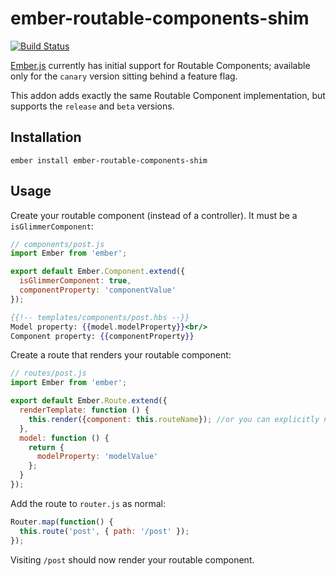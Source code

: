 # ember-routable-components-shim
[![Build Status](https://travis-ci.org/mdehoog/ember-routable-components-shim.svg)](https://travis-ci.org/mdehoog/ember-routable-components-shim)

[Ember.js](https://github.com/emberjs/ember.js) currently has initial support for Routable Components; available only for the `canary` version sitting behind a feature flag.

This addon adds exactly the same Routable Component implementation, but supports the `release` and `beta` versions.

## Installation

`ember install ember-routable-components-shim`

## Usage

Create your routable component (instead of a controller). It must be a `isGlimmerComponent`:

```javascript
// components/post.js
import Ember from 'ember';

export default Ember.Component.extend({
  isGlimmerComponent: true,
  componentProperty: 'componentValue'
});
```

```handlebars
{{!-- templates/components/post.hbs --}}
Model property: {{model.modelProperty}}<br/>
Component property: {{componentProperty}}
```

Create a route that renders your routable component:

```javascript
// routes/post.js
import Ember from 'ember';

export default Ember.Route.extend({
  renderTemplate: function () {
    this.render({component: this.routeName}); //or you can explicitly name your component here
  },
  model: function () {
    return {
      modelProperty: 'modelValue'
    };
  }
});
```

Add the route to `router.js` as normal:

```javascript
Router.map(function() {
  this.route('post', { path: '/post' });
});
```

Visiting `/post` should now render your routable component.
